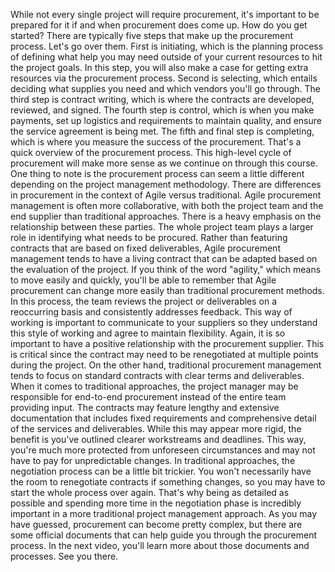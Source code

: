 
While not every single project will require procurement, it's important to be prepared for it if and when procurement does come up. How do you get started? There are typically five steps that make up the procurement process. Let's go over them. First is initiating, which is the planning process of defining what help you may need outside of your current resources to hit the project goals. In this step, you will also make a case for getting extra resources via the procurement process. Second is selecting, which entails deciding what supplies you need and which vendors you'll go through. The third step is contract writing, which is where the contracts are developed, reviewed, and signed. The fourth step is control, which is when you make payments, set up logistics and requirements to maintain quality, and ensure the service agreement is being met. The fifth and final step is completing, which is where you measure the success of the procurement. That's a quick overview of the procurement process. This high-level cycle of procurement will make more sense as we continue on through this course. One thing to note is the procurement process can seem a little different depending on the project management methodology. There are differences in procurement in the context of Agile versus traditional. Agile procurement management is often more collaborative, with both the project team and the end supplier than traditional approaches. There is a heavy emphasis on the relationship between these parties. The whole project team plays a larger role in identifying what needs to be procured. Rather than featuring contracts that are based on fixed deliverables, Agile procurement management tends to have a living contract that can be adapted based on the evaluation of the project. If you think of the word "agility," which means to move easily and quickly, you'll be able to remember that Agile procurement can change more easily than traditional procurement methods. In this process, the team reviews the project or deliverables on a reoccurring basis and consistently addresses feedback. This way of working is important to communicate to your suppliers so they understand this style of working and agree to maintain flexibility. Again, it is so important to have a positive relationship with the procurement supplier. This is critical since the contract may need to be renegotiated at multiple points during the project. On the other hand, traditional procurement management tends to focus on standard contracts with clear terms and deliverables. When it comes to traditional approaches, the project manager may be responsible for end-to-end procurement instead of the entire team providing input. The contracts may feature lengthy and extensive documentation that includes fixed requirements and comprehensive detail of the services and deliverables. While this may appear more rigid, the benefit is you've outlined clearer workstreams and deadlines. This way, you're much more protected from unforeseen circumstances and may not have to pay for unpredictable changes. In traditional approaches, the negotiation process can be a little bit trickier. You won't necessarily have the room to renegotiate contracts if something changes, so you may have to start the whole process over again. That's why being as detailed as possible and spending more time in the negotiation phase is incredibly important in a more traditional project management approach. As you may have guessed, procurement can become pretty complex, but there are some official documents that can help guide you through the procurement process. In the next video, you'll learn more about those documents and processes. See you there.